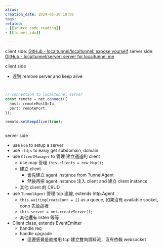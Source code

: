 ```yaml
---  
alias:  
creation_date: 2024-06-10 19:06  
tags: 
related:
- [[source code reading]]
- [[tunnel_idx]]

---  
```



client side: [GitHub - localtunnel/localtunnel: expose yourself](https://github.com/localtunnel/localtunnel)
server side: [GitHub - localtunnel/server: server for localtunnel.me](https://github.com/localtunnel/server)


client side
- 連到 remove server and keep alive
```ts


// connection to localtunnel server
const remote = net.connect({
  host: remoteHostOrIp,
  port: remotePort,
});

remote.setKeepAlive(true);



```





server side
- use `koa` to setup a server
- use `tldjs` to easiy get subdomain, domain
- use `ClientManager` to 管理 建立通道的 client
	- use map 管理 `this.clients = new Map();`
	- 建立 client
		- 會先建立 agent instance from TunnelAgent
		- 然後再把 agent instance 注入 client and 建立 client instance
	- 其他 client 的 CRUD
- use `TunnelAgent` 管理 tcp 連線, extends http.Agent
	- `this.waitingCreateConn = []` as a queue, 如果沒有 available socket, conn 先放這裡
	- `this.server = net.createServer();`
	- 其他還有 listen 等等
- Client class, extends EventEmitter
	- handle req
	- handle upgrade
		- 這邊感覺是直接用 tcp 建立雙向資料流，沒有依賴 websocket
